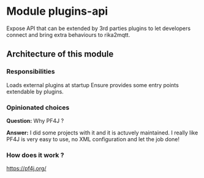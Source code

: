 # Module plugins-api

Expose API that can be extended by 3rd parties plugins to let developers connect and bring extra behaviours to rika2mqtt.

## Architecture of this module

### Responsibilities

Loads external plugins at startup
Ensure provides some entry points extendable by plugins.

### Opinionated choices

**Question:** Why PF4J ?

**Answer:** I did some projects with it and it is actuvely maintained. I really like PF4J is very easy to use,
no XML configuration and let the job done!

### How does it work ?

https://pf4j.org/

